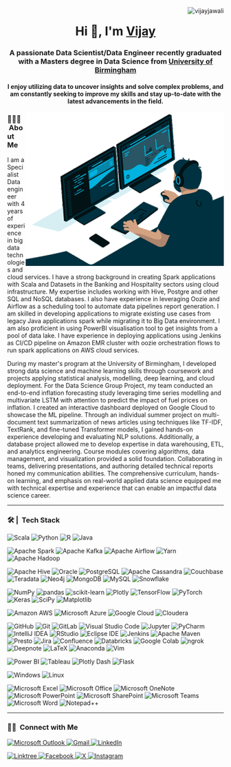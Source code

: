 <img align ="right" src="https://komarev.com/ghpvc/?username=vijayjawali&label=Profile%20views&color=0e75b6&style=flat" alt="vijayjawali">

<h1 align="center">Hi 👋, I'm <a href="https://vijayjawali.github.io/" target="blank">
Vijay</a></h1>
<h3 align="center">A passionate Data Scientist/Data Engineer recently graduated with a Masters degree in Data Science from <a href="https://www.birmingham.ac.uk/index.aspx" target="blank"> University of Birmingham</a></h3>

<h4 align="center">I enjoy utilizing data to uncover insights and solve complex problems, and am constantly seeking to improve my skills and stay up-to-date with the latest advancements in the field.</h4>

<p><img align="right" src="https://github.com/vijayjawali/vijayjawali/blob/main/ReadME.gif" alt="vijay jawali" /></p>

### 👨🏻‍💻 &nbsp;About Me

I am a Specialist Data engineer with 4 years of experience in big data technologies and cloud services. I have a strong background in creating Spark applications with Scala and Datasets in the Banking and Hospitality sectors using cloud infrastructure. My expertise includes working with Hive, Postgre and other SQL and NoSQL databases. I also have experience in leveraging Oozie and Airflow as a scheduling tool to automate data pipelines report generation. I am skilled in developing applications to migrate existing use cases from legacy Java applications spark while migrating it to Big Data environment. I am also proficient in using PowerBI visualisation tool to get insights from a pool of data lake. I have experience in deploying applications using Jenkins as CI/CD pipeline on Amazon EMR cluster with oozie orchestration flows to run spark applications on AWS cloud services.

During my master's program at the University of Birmingham, I developed strong data science and machine learning skills through coursework and projects applying statistical analysis, modelling, deep learning, and cloud deployment. For the Data Science Group Project, my team conducted an end-to-end inflation forecasting study leveraging time series modelling and multivariate LSTM with attention to predict the impact of fuel prices on inflation. I created an interactive dashboard deployed on Google Cloud to showcase the ML pipeline. Through an individual summer project on multi-document text summarization of news articles using techniques like TF-IDF, TextRank, and fine-tuned Transformer models, I gained hands-on experience developing and evaluating NLP solutions. Additionally, a database project allowed me to develop expertise in data warehousing, ETL, and analytics engineering. Course modules covering algorithms, data management, and visualization provided a solid foundation. Collaborating in teams, delivering presentations, and authoring detailed technical reports honed my communication abilities. The comprehensive curriculum, hands-on learning, and emphasis on real-world applied data science equipped me with technical expertise and experience that can enable an impactful data science career.

***

### 🛠 | &nbsp;Tech Stack

![Scala](https://img.shields.io/badge/-Scala-DC322F?style=for-the-badge&logo=scala&logoColor=white) ![Python](https://img.shields.io/badge/-Python-3776AB?style=for-the-badge&logo=python&logoColor=white) ![R](https://img.shields.io/badge/-R-276DC3?style=for-the-badge&logo=r&logoColor=white) ![Java](https://img.shields.io/badge/-Java-007396?style=for-the-badge&logo=java&logoColor=white)

![Apache Spark](https://img.shields.io/badge/-Apache%20Spark-E25A1C?style=for-the-badge&logo=apachespark&logoColor=white) ![Apache Kafka](https://img.shields.io/badge/-Apache%20Kafka-231F20?style=for-the-badge&logo=apachekafka&logoColor=white) ![Apache Airflow](https://img.shields.io/badge/-Apache%20Airflow-017CEE?style=for-the-badge&logo=apacheairflow&logoColor=white) ![Yarn](https://img.shields.io/badge/-Yarn-2C8EBB?style=for-the-badge&logo=yarn&logoColor=white) ![Apache Hadoop](https://img.shields.io/badge/Apache%20Hadoop-66CCFF?style=for-the-badge&logo=apachehadoop&logoColor=black)

![Apache Hive](https://img.shields.io/badge/-Apache%20Hive-FDEE21?style=for-the-badge&logo=apachehive&logoColor=black) ![Oracle](https://img.shields.io/badge/-Oracle-F80000?style=for-the-badge&logo=oracle&logoColor=white) ![PostgreSQL](https://img.shields.io/badge/-PostgreSQL-336791?style=for-the-badge&logo=postgresql&logoColor=white) ![Apache Cassandra](https://img.shields.io/badge/-Apache%20Cassandra-1287B1?style=for-the-badge&logo=apachecassandra&logoColor=white) ![Couchbase](https://img.shields.io/badge/-Couchbase-EA2328?style=for-the-badge&logo=couchbase&logoColor=white) ![Teradata](https://img.shields.io/badge/-Teradata-F37440?style=for-the-badge&logo=teradata&logoColor=white) ![Neo4j](https://img.shields.io/badge/-Neo4j-008CC1?style=for-the-badge&logo=neo4j&logoColor=white) ![MongoDB](https://img.shields.io/badge/-MongoDB-47A248?style=for-the-badge&logo=mongodb&logoColor=white) ![MySQL](https://img.shields.io/badge/-MySQL-4479A1?style=for-the-badge&logo=mysql&logoColor=white) ![Snowflake](https://img.shields.io/badge/-Snowflake-29CDF9?style=for-the-badge&logo=snowflake&logoColor=white)

![NumPy](https://img.shields.io/badge/-NumPy-013243?style=for-the-badge&logo=numpy&logoColor=white) ![pandas](https://img.shields.io/badge/-pandas-150458?style=for-the-badge&logo=pandas&logoColor=white) ![scikit-learn](https://img.shields.io/badge/-scikit--learn-F7931E?style=for-the-badge&logo=scikitlearn&logoColor=white) ![Plotly](https://img.shields.io/badge/-Plotly-3F4F75?style=for-the-badge&logo=plotly&logoColor=white) ![TensorFlow](https://img.shields.io/badge/-TensorFlow-FF6F00?style=for-the-badge&logo=tensorflow&logoColor=white) ![PyTorch](https://img.shields.io/badge/-PyTorch-EE4C2C?style=for-the-badge&logo=pytorch&logoColor=white) ![Keras](https://img.shields.io/badge/-Keras-D00000?style=for-the-badge&logo=keras&logoColor=white) ![SciPy](https://img.shields.io/badge/SciPy-%230C55A5.svg?style=for-the-badge&logo=scipy&logoColor=%white) ![Matplotlib](https://img.shields.io/badge/Matplotlib-%23ffffff.svg?style=for-the-badge&logo=Matplotlib&logoColor=black)

![Amazon AWS](https://img.shields.io/badge/-Amazon%20AWS-232F3E?style=for-the-badge&logo=amazonaws&logoColor=white) ![Microsoft Azure](https://img.shields.io/badge/-Microsoft%20Azure-0078D4?style=for-the-badge&logo=microsoftazure&logoColor=white) ![Google Cloud](https://img.shields.io/badge/-Google%20Cloud-4285F4?style=for-the-badge&logo=googlecloud&logoColor=white) ![Cloudera](https://img.shields.io/badge/-Cloudera-F96702?style=for-the-badge&logo=cloudera&logoColor=white)

![GitHub](https://img.shields.io/badge/-GitHub-181717?style=for-the-badge&logo=github&logoColor=white) ![Git](https://img.shields.io/badge/-Git-F05032?style=for-the-badge&logo=git&logoColor=white) ![GitLab](https://img.shields.io/badge/-GitLab-FCA121?style=for-the-badge&logo=gitlab&logoColor=white) ![Visual Studio Code](https://img.shields.io/badge/-Visual%20Studio%20Code-007ACC?style=for-the-badge&logo=visualstudiocode&logoColor=white) ![Jupyter](https://img.shields.io/badge/-Jupyter-F37626?style=for-the-badge&logo=jupyter&logoColor=white) ![PyCharm](https://img.shields.io/badge/-PyCharm-000000?style=for-the-badge&logo=pycharm&logoColor=white) ![IntelliJ IDEA](https://img.shields.io/badge/-IntelliJ%20IDEA-000000?style=for-the-badge&logo=intellijidea&logoColor=white) ![RStudio](https://img.shields.io/badge/-RStudio-75AADB?style=for-the-badge&logo=rstudio&logoColor=white) ![Eclipse IDE](https://img.shields.io/badge/-Eclipse%20IDE-2C2255?style=for-the-badge&logo=eclipseide&logoColor=white) ![Jenkins](https://img.shields.io/badge/-Jenkins-D24939?style=for-the-badge&logo=jenkins&logoColor=white) ![Apache Maven](https://img.shields.io/badge/-Apache%20Maven-C71A36?style=for-the-badge&logo=apachemaven&logoColor=white) ![Presto](https://img.shields.io/badge/-Presto-5890FF?style=for-the-badge&logo=presto&logoColor=white) ![Jira](https://img.shields.io/badge/-Jira-0052CC?style=for-the-badge&logo=jira&logoColor=white) ![Confluence](https://img.shields.io/badge/-Confluence-172B4D?style=for-the-badge&logo=confluence&logoColor=white) ![Databricks](https://img.shields.io/badge/-Databricks-FF3621?style=for-the-badge&logo=databricks&logoColor=white) ![Google Colab](https://img.shields.io/badge/-Google%20Colab-F9AB00?style=for-the-badge&logo=googlecolab&logoColor=white) ![ngrok](https://img.shields.io/badge/-ngrok-1F1F1F?style=for-the-badge&logo=ngrok&logoColor=white) ![Deepnote](https://img.shields.io/badge/-Deepnote-3793EF?style=for-the-badge&logo=deepnote&logoColor=white) ![LaTeX](https://img.shields.io/badge/-LaTeX-008080?style=for-the-badge&logo=latex&logoColor=white) ![Anaconda](https://img.shields.io/badge/-Anaconda-44A833?style=for-the-badge&logo=anaconda&logoColor=white) ![Vim](https://img.shields.io/badge/VIM-%2311AB00.svg?style=for-the-badge&logo=vim&logoColor=white)

![Power BI](https://img.shields.io/badge/-Power%20BI-F2C811?style=for-the-badge&logo=powerbi&logoColor=white) ![Tableau](https://img.shields.io/badge/-Tableau-E97627?style=for-the-badge&logo=tableau&logoColor=white) ![Plotly Dash](https://img.shields.io/badge/-Plotly%20Dash-3F4F75?style=for-the-badge&logo=plotlydash&logoColor=white)
![Flask](https://img.shields.io/badge/-Flask-000000?style=for-the-badge&logo=flask&logoColor=white)

![Windows](https://img.shields.io/badge/-Windows-0078D6?style=for-the-badge&logo=windows&logoColor=white) ![Linux](https://img.shields.io/badge/-Linux-FCC624?style=for-the-badge&logo=linux&logoColor=black)

![Microsoft Excel](https://img.shields.io/badge/-Microsoft%20Excel-217346?style=for-the-badge&logo=microsoftexcel&logoColor=white) ![Microsoft Office](https://img.shields.io/badge/-Microsoft%20Office-D83B01?style=for-the-badge&logo=microsoftoffice&logoColor=white) ![Microsoft OneNote](https://img.shields.io/badge/-Microsoft%20OneNote-7719AA?style=for-the-badge&logo=microsoftonenote&logoColor=white) ![Microsoft PowerPoint](https://img.shields.io/badge/-Microsoft%20PowerPoint-B7472A?style=for-the-badge&logo=microsoftpowerpoint&logoColor=white) ![Microsoft SharePoint](https://img.shields.io/badge/-Microsoft%20SharePoint-0078D4?style=for-the-badge&logo=microsoftsharepoint&logoColor=white) ![Microsoft Teams](https://img.shields.io/badge/-Microsoft%20Teams-6264A7?style=for-the-badge&logo=microsoftteams&logoColor=white) ![Microsoft Word](https://img.shields.io/badge/-Microsoft%20Word-2B579A?style=for-the-badge&logo=microsoftword&logoColor=white) ![Notepad++](https://img.shields.io/badge/-Notepad++-90E59A?style=for-the-badge&logo=notepadplusplus&logoColor=black)

***

### 🤝🏻 &nbsp;Connect with Me

<a href="mailTo:vijayjawali@outlook.com"> ![Microsoft Outlook](https://img.shields.io/badge/Microsoft%20Outlook-0078D4?style=for-the-badge&logo=microsoftoutlook&logoColor=white) </a> <a href="mailTo:vijay07115@gmail.com"> ![Gmail](https://img.shields.io/badge/Gmail-D14836?style=for-the-badge&logo=gmail&logoColor=white) </a> <a href="https://www.linkedin.com/in/vijayjawali/"> ![LinkedIn](https://img.shields.io/badge/LinkedIn-%230077B5.svg?style=for-the-badge&logo=linkedin&logoColor=white) </a>

<a href="https://linktr.ee/vijayjawali"> ![Linktree](https://img.shields.io/badge/Linktree-39E09B?style=for-the-badge&logo=linktree&logoColor=white) </a> <a href="https://www.facebook.com/vijayjawali" >![Facebook](https://img.shields.io/badge/Facebook-%231877F2.svg?style=for-the-badge&logo=Facebook&logoColor=white) </a> <a href="https://twitter.com/vijay_jawali" > ![X](https://img.shields.io/badge/X-%23000000.svg?style=for-the-badge&logo=X&logoColor=white) </a> <a href="https://www.instagram.com/vijayjawali/"> ![Instagram](https://img.shields.io/badge/Instagram-%23E4405F.svg?style=for-the-badge&logo=Instagram&logoColor=white) </a>
